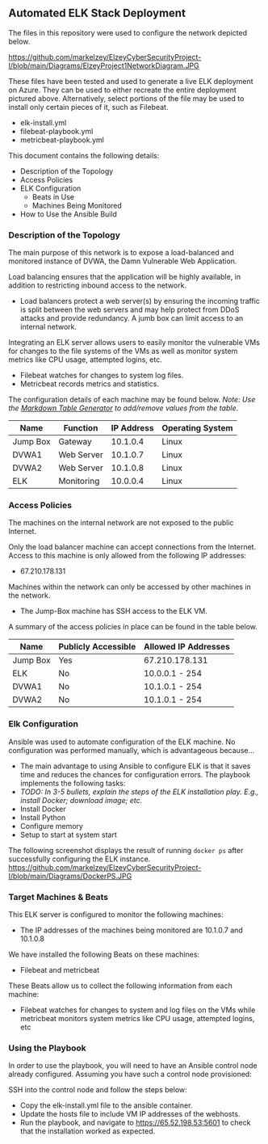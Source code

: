 ## Automated ELK Stack Deployment

The files in this repository were used to configure the network depicted below.

https://github.com/markelzey/ElzeyCyberSecurityProject-I/blob/main/Diagrams/ElzeyProject1NetworkDiagram.JPG

These files have been tested and used to generate a live ELK deployment on Azure. They can be used to either recreate the entire deployment pictured above. Alternatively, select portions of the file may be used to install only certain pieces of it, such as Filebeat.

  - elk-install.yml
  - filebeat-playbook.yml
  - metricbeat-playbook.yml

This document contains the following details:
- Description of the Topology
- Access Policies
- ELK Configuration
  - Beats in Use
  - Machines Being Monitored
- How to Use the Ansible Build


### Description of the Topology

The main purpose of this network is to expose a load-balanced and monitored instance of DVWA, the Damn Vulnerable Web Application.

Load balancing ensures that the application will be highly available, in addition to restricting inbound access to the network.
- Load balancers protect a web server(s) by ensuring the incoming traffic is split between the web servers and may help protect from DDoS attacks and provide redundancy. A jumb box can limit access to an internal network.

Integrating an ELK server allows users to easily monitor the vulnerable VMs for changes to the file systems of the VMs as well as monitor system metrics like CPU usage, attempted logins, etc.
-  Filebeat watches for changes to system log files.
-  Metricbeat records metrics and statistics.

The configuration details of each machine may be found below.
_Note: Use the [Markdown Table Generator](http://www.tablesgenerator.com/markdown_tables) to add/remove values from the table_.

| Name     | Function   | IP Address | Operating System |
|----------|------------|------------|------------------|
| Jump Box | Gateway    | 10.1.0.4   | Linux            |
| DVWA1    | Web Server | 10.1.0.7   | Linux            |
| DVWA2    | Web Server | 10.1.0.8   | Linux            |
| ELK      | Monitoring | 10.0.0.4   | Linux            |

### Access Policies

The machines on the internal network are not exposed to the public Internet. 

Only the load balancer machine can accept connections from the Internet. Access to this machine is only allowed from the following IP addresses:
- 67.210.178.131

Machines within the network can only be accessed by other machines in the network.
- The Jump-Box machine has SSH access to the ELK VM.  

A summary of the access policies in place can be found in the table below.

| Name     | Publicly Accessible | Allowed IP Addresses |
|----------|---------------------|----------------------|
| Jump Box | Yes                 | 67.210.178.131       |
| ELK      | No                  | 10.0.0.1 - 254       |
| DVWA1    | No                  | 10.1.0.1 - 254       |
| DVWA2    | No                  | 10.1.0.1 - 254       |

### Elk Configuration

Ansible was used to automate configuration of the ELK machine. No configuration was performed manually, which is advantageous because...
- The main advantage to using Ansible to configure ELK is that it saves time and reduces the chances for configuration errors.
The playbook implements the following tasks:
- _TODO: In 3-5 bullets, explain the steps of the ELK installation play. E.g., install Docker; download image; etc._
- Install Docker
- Install Python
- Configure memory
- Setup to start at system start

The following screenshot displays the result of running `docker ps` after successfully configuring the ELK instance.
https://github.com/markelzey/ElzeyCyberSecurityProject-I/blob/main/Diagrams/DockerPS.JPG

### Target Machines & Beats
This ELK server is configured to monitor the following machines:
- The IP addresses of the machines being monitored are 10.1.0.7 and 10.1.0.8

We have installed the following Beats on these machines:
- Filebeat and metricbeat

These Beats allow us to collect the following information from each machine:
-  Filebeat watches for changes to system and log files on the VMs while metricbeat monitors system metrics like CPU usage, attempted logins, etc


### Using the Playbook
In order to use the playbook, you will need to have an Ansible control node already configured. Assuming you have such a control node provisioned: 

SSH into the control node and follow the steps below:
- Copy the elk-install.yml file to the ansible container.
- Update the hosts file to include VM IP addresses of the webhosts.
- Run the playbook, and navigate to https://65.52.198.53:5601 to check that the installation worked as expected.